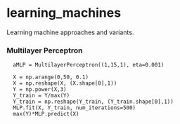# learning_machines
Learning machine approaches and variants.

### Multilayer Perceptron

```
  aMLP = MultilayerPerceptron((1,15,1), eta=0.001)
  
  X = np.arange(0,50, 0.1)
  X = np.reshape(X, (X.shape[0],1))
  Y = np.power(X,3)
  Y_train = Y/max(Y)
  Y_train = np.reshape(Y_train, (Y_train.shape[0],1))
  MLP.fit(X, Y_train, num_iterations=500)
  max(Y)*MLP.predict(X)
```
